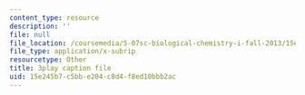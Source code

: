 ```yaml
---
content_type: resource
description: ''
file: null
file_location: /coursemedia/5-07sc-biological-chemistry-i-fall-2013/15e245b7c5bbe204c8d4f8ed10bbb2ac_taCtV7gVKdI.srt
file_type: application/x-subrip
resourcetype: Other
title: 3play caption file
uid: 15e245b7-c5bb-e204-c8d4-f8ed10bbb2ac
---
```

